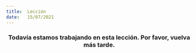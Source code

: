 ```yaml
---
title:  Lección
date:   15/07/2021
---
```


### <center>Todavía estamos trabajando en esta lección. Por favor, vuelva más tarde.</center>